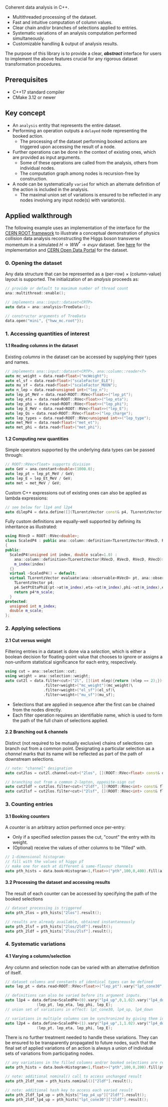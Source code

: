 Coherent data analysis in C++.
- Multithreaded processing of the dataset.
- Fast and intuitive computation of column values.
- Clear chain and/or branches of selections applied to entries.
- Systematic variations of an analysis computation performed simultaneously.
- Customizable handling & output of analysis results.

The purpose of this library is to provide a clear, ***_abstract_*** interface for users to implement the above features crucial for any rigorous dataset transformation procedures.

## Prerequisites
- C++17 standard compiler
- CMake 3.12 or newer

## Key concept

- An `analysis` entity that represents the entire dataset.
- Performing an operation outputs a `delayed` node representing the booked action.
  - The processing of the dataset performing booked actions are triggered upon accessing the result of a node.
- Further operations can be done in the context of existing ones, which are provided as input arguments.
  - Some of these operations are called from the analysis, others from individual nodes.
  - The computation graph among nodes is recursion-free by construction.
- A node can be systematically `varied` for which an alternate definition of the action is included in the analysis.
  - The maximal union set of variations is ensured to be reflected in any nodes involving any input node(s) with variation(s).

## Applied walkthrough

The following example uses an implementation of the interface for the [CERN ROOT framework](https://root.cern/) to illustrate a conceptual demonstration of physics collision data analysis reconstructing the Higgs boson transverse momentum in a simulated $H\rightarrow WW^{\ast}\rightarrow e\nu\mu\nu$ dataset. See [here](https://github.com/taehyounpark/RAnalysis) for the implementation and [CERN Open Data Portal](https://opendata.cern.ch/record/700) for the dataset.

### 0. Opening the dataset
Any data structure that can be represented as a (per-row) $\times$ (column-value) layout is supported. The initialization of an *analysis* proceeds as:
```cpp
// provide or default to maximum number of thread count
ana::multithread::enable();  

// implements ana::input::dataset<CRTP>
auto data = ana::analysis<TreeData>();

// constructor arguments of TreeData
data.open("mini", {"hww_mc.root"});  
```

### 1. Accessing quantities of interest
#### 1.1 Reading columns in the dataset
Existing *columns* in the dataset can be accessed by supplying their types and names.
```cpp
// implements ana::input::dataset<CRTP>, ana::column::reader<T>
auto mc_weight = data.read<float>("mcWeight");
auto el_sf = data.read<float>("scaleFactor_ELE");
auto mu_sf = data.read<float>("scaleFactor_MUON");
auto n_lep = data.read<unsigned int>("lep_n");
auto lep_pt_MeV = data.read<ROOT::RVec<float>>("lep_pt");
auto lep_eta = data.read<ROOT::RVec<float>>("lep_eta");
auto lep_phi = data.read<ROOT::RVec<float>>("lep_phi");
auto lep_E_MeV = data.read<ROOT::RVec<float>>("lep_E");
auto lep_Qs = data.read<ROOT::RVec<float>>("lep_charge");
auto lep_types = data.read<ROOT::RVec<unsigned int>>("lep_type");
auto met_MeV = data.read<float>("met_et");
auto met_phi = data.read<float>("met_phi");
```
#### 1.2 Computing new quantities
Simple operators supported by the underlying data types can be passed through:
```cpp
// ROOT::RVec<float> supports division
auto GeV = ana.constant<double>(1000.0);
auto lep_pt = lep_pt_MeV / GeV;
auto lep_E = lep_Et_MeV / GeV;
auto met = met_MeV / GeV;
```
Custom C++ expressions out of existing ones can also be applied as lambda expressions:
```cpp
// see below for l1p4 and l2p4
auto dilepP4 = data.define([](TLorentzVector const& p4, TLorentzVector const& q4){return (p4+q4);})(l1p4,l2p4);
```
Fully custom definitions are equally-well supported by defining its inheritance as illustrated:
```cpp
using RVecD = ROOT::RVec<double>;
class ScaledP4 : public ana::column::definition<TLorentzVector(RVecD, RVecD, RVecD, RVecD)>
{
public:
  ScaledP4(unsigned int index, double scale=1.0) : 
    ana::column::definition<TLorentzVector(RVecD, RVecD, RVecD, RVecD)>(),
    m_index(index)
  {}
  virtual ~ScaledP4() = default;
  virtual TLorentzVector evaluate(ana::observable<RVecD> pt, ana::observable<RVecD> eta, ana::observable<RVecD> phi, ana::observable<RVecD> es) const override {
    TLorentzVector p4;
    p4.SetPtEtaPhiE(pt->at(m_index),eta->at(m_index),phi->at(m_index),es->at(m_index));
    return p4*m_scale;
  }
protected:
  unsigned int m_index;
  double m_scale;
};
```

### 2. Applying selections
#### 2.1 Cut versus weight
Filtering entries in a dataset is done via a *selection*, which is either a boolean decision for floating-point value that chooses to ignore or assigns a non-uniform statistical significance for each entry, respectively.
```cpp
using cut = ana::selection::cut;
using weight = ana::selection::weight;
auto cut2l = data.filter<cut>("2l", [](int nlep){return (nlep == 2);})(nlep)\
                 .filter<weight>("mc_weight")(mc_weight)\
                 .filter<weight>("el_sf")(el_sf)\
                 .filter<weight>("mu_sf")(mu_sf);
```
- Selections that are applied in sequence after the first can be chained from the nodes directly.
- Each filter operation requires an identifiable name, which is used to form the path of the full chain of selections applied.
#### 2.2 Branching out & channels
Distinct (not required to be mutually exclusive) chains of selections can branch out from a common point. Designating a particular selection as a *channel* marks that its name will be reflected as part of the path of downstream selections.
```cpp
// note: "channel" designation
auto cut2los = cut2l.channel<cut>("2los", [](ROOT::RVec<float> const& qs){return (qs.at(0) + qs.at(1) == 0);})(lep_charges);

// branching out from a common 2-lepton, opposite-sign cut
auto cut2ldf = cut2los.filter<cut>("2ldf", [](ROOT::RVec<int> const& flavours){return (flavours.at(0) + flavours.at(1) == 24);})(lep_types);
auto cut2lsf = cut2los.filter<cut>("2lsf", [](ROOT::RVec<int> const& flavours){return ((flavours.at(0) + flavours.at(1) == 22) || (lep_type.at(0) + lep_type.at(1) == 26));})(lep_types);
```
### 3. Counting entries
#### 3.1 Booking counters
A *counter* is an arbitrary action performed once per-entry:
- Only if a specified selection passes the cut, "count" the entry with its weight.
- (Optional) receive the values of other columns to be "filled" with.
```cpp
// 1-dimensional histogram:
// fill with the values of higgs pT
// make one for each at different & same-flavour channels
auto pth_hists = data.book<Histogram<1,float>>("pth",100,0,400).fill(a).at(cut2los, cut2ldf);
```

#### 3.2 Processing the dataset and accessing results
The result of each counter can be accessed by specifying the path of the booked selections
```cpp
// dataset processing is triggered
auto pth_2los = pth_hists["2los"].result();

// results are already available, obtained instantaneously
auto pth_2lsf = pth_hists["2los/2ldf"].result();
auto pth_2ldf = pth_hists["2los/2lsf"].result();
```

### 4. Systematic variations

#### 4.1 Varying a column/selection
*Any* column and selection node can be varied with an alternative definition of itself.
```cpp
// dataset columns and constants of identical types can be defined
auto lep_pt = data.read<ROOT::RVec<float>>("lep_pt").vary("lpt_cone30", "lep_ptcone30");

// definitions can also be varied before its argument inputs.
auto l1p4 = data.define<ScaledP4>(0).vary("lp4_up",0,1.02).vary("lp4_down",0,0.98)\
              (lep_pt, lep_eta, lep_phi, lep_E);
// union set of variations in effect: lpt_cone30, lp4_up, lp4_down

// variations in multiple columns can be synchronized by giving them identical names
auto l2p4 = data.define<ScaledP4>(1).vary("lp4_up",1,1.02).vary("lp4_down",1,0.98)\
              (lep_pt, lep_eta, lep_phi, lep_E);
```
There is no further treatment needed to handle these variations. They can be ensured to be transparently propagated to future nodes, such that the final set of applied variations of an action is always a union of individual sets of variations from participating nodes.

```cpp
// any variations in the filled columns and/or booked selections are reflected in the final counters
auto pth_hists = data.book<Histogram<1,float>>("pth",100,0,200).fill(pth).at(cut2ldf, cut2lsf);

// note: additional nominal() call to access unchanged result
auto pth_2ldf_nom = pth_hists.nominal()["2ldf"].result();

// note: additional hash key to access each varied result
auto pth_2ldf_lp4_up = pth_hists["lep_p4_up"]["2ldf"].result();
auto pth_2ldf_lp4_up = pth_hists["lpt_cone30"]["2ldf"].result();
```